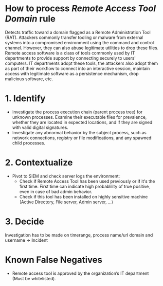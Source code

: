 # How to process *Remote Access Tool Domain* rule
Detects traffic toward a domain flagged as a Remote Administration Tool (RAT). Attackers commonly transfer tooling or malware from external systems into a compromised environment using the command and control channel. However, they can also abuse legitimate utilities to drop these files.
Remote access software is a class of tools commonly used by IT departments to provide support by connecting securely to users' computers. IT departments adopt these tools, the attackers also adopt them as part of their workflow to connect into an interactive session, maintain access with legitimate software as a persistence mechanism, drop malicious software, etc.

# 1. Identify
- Investigate the process execution chain (parent process tree) for unknown processes. Examine their executable files for prevalence, whether they are located in expected locations, and if they are signed with valid digital signatures.
- Investigate any abnormal behavior by the subject process, such as network connections, registry or file modifications, and any spawned child processes.

# 2. Contextualize
- Pivot to SIEM and check server logs the environment:
	- Check if Remote Access Tool has been used previously or if it's the first time. First time can indicate high probablility of true positive, even in case of bad admin behavior.
	- Check if this tool has been installed on highly sensitive machine (Active Directory, File server, Admin server, ...)

# 3. Decide
Investigation has to be made on timerange, process name/url domain and username &rarr; Incident

# Known False Negatives
- Remote access tool is approved by the organization’s IT department (Must be whitelisted).
